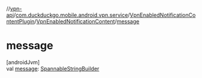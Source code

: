//[vpn-api](../../../../index.md)/[com.duckduckgo.mobile.android.vpn.service](../../index.md)/[VpnEnabledNotificationContentPlugin](../index.md)/[VpnEnabledNotificationContent](index.md)/[message](message.md)

# message

[androidJvm]\
val [message](message.md): [SpannableStringBuilder](https://developer.android.com/reference/kotlin/android/text/SpannableStringBuilder.html)

